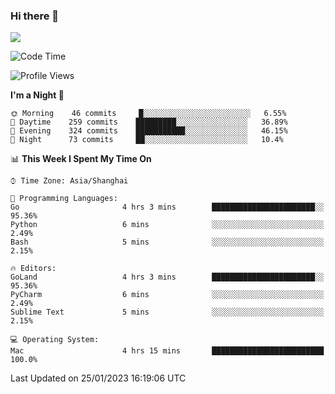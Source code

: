 ### Hi there 👋

<!--
**JJAYCHEN1e/jjaychen1e** is a ✨ _special_ ✨ repository because its `README.md` (this file) appears on your GitHub profile.

Here are some ideas to get you started:

- 🔭 I’m currently working on ...
- 🌱 I’m currently learning ...
- 👯 I’m looking to collaborate on ...
- 🤔 I’m looking for help with ...
- 💬 Ask me about ...
- 📫 How to reach me: ...
- 😄 Pronouns: ...
- ⚡ Fun fact: ...
-->

[![](https://github-readme-stats.vercel.app/api?username=jjaychen1e&show_icons=true)](https://github.com/jjaychen1e/github-readme-stats?count_private=true)

<!--START_SECTION:waka-->
![Code Time](http://img.shields.io/badge/Code%20Time-536%20hrs%2026%20mins-blue)

![Profile Views](http://img.shields.io/badge/Profile%20Views-3-blue)

**I'm a Night 🦉** 

```text
🌞 Morning    46 commits     █░░░░░░░░░░░░░░░░░░░░░░░░   6.55% 
🌆 Daytime    259 commits    █████████░░░░░░░░░░░░░░░░   36.89% 
🌃 Evening    324 commits    ███████████░░░░░░░░░░░░░░   46.15% 
🌙 Night      73 commits     ██░░░░░░░░░░░░░░░░░░░░░░░   10.4%

```


📊 **This Week I Spent My Time On** 

```text
⌚︎ Time Zone: Asia/Shanghai

💬 Programming Languages: 
Go                       4 hrs 3 mins        ███████████████████████░░   95.36% 
Python                   6 mins              ░░░░░░░░░░░░░░░░░░░░░░░░░   2.49% 
Bash                     5 mins              ░░░░░░░░░░░░░░░░░░░░░░░░░   2.15%

🔥 Editors: 
GoLand                   4 hrs 3 mins        ███████████████████████░░   95.36% 
PyCharm                  6 mins              ░░░░░░░░░░░░░░░░░░░░░░░░░   2.49% 
Sublime Text             5 mins              ░░░░░░░░░░░░░░░░░░░░░░░░░   2.15%

💻 Operating System: 
Mac                      4 hrs 15 mins       █████████████████████████   100.0%

```


 Last Updated on 25/01/2023 16:19:06 UTC
<!--END_SECTION:waka-->
